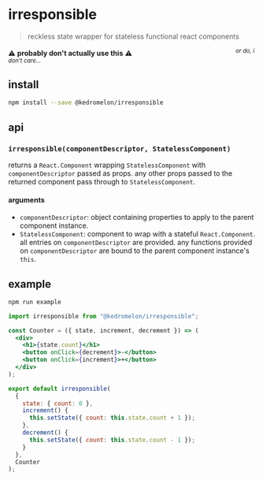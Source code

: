 # irresponsible
> reckless state wrapper for stateless functional react components

⚠️ **probably don't actually use this** ⚠️ <sup>&nbsp;&nbsp;&nbsp;&nbsp;&nbsp;&nbsp;&nbsp;&nbsp;&nbsp;&nbsp;&nbsp;&nbsp;&nbsp;&nbsp;&nbsp;&nbsp;&nbsp;&nbsp;&nbsp;&nbsp;&nbsp;&nbsp;&nbsp;&nbsp;&nbsp;&nbsp;&nbsp;&nbsp;&nbsp;&nbsp;&nbsp;&nbsp;&nbsp;&nbsp;&nbsp;&nbsp;&nbsp;&nbsp;&nbsp;&nbsp;&nbsp;&nbsp;&nbsp;&nbsp;&nbsp;&nbsp;&nbsp;&nbsp;&nbsp;&nbsp;&nbsp;&nbsp;&nbsp;&nbsp;&nbsp;&nbsp;&nbsp;&nbsp;&nbsp;&nbsp;&nbsp;&nbsp;&nbsp;<i>or do, i don't care...</i></sup>

## install
```sh
npm install --save @kedromelon/irresponsible
```

## api

### `irresponsible(componentDescriptor, StatelessComponent)`
returns a `React.Component` wrapping `StatelessComponent` with `componentDescriptor` passed as props. any other props passed to the returned component pass through to `StatelessComponent`.
#### arguments
- `componentDescriptor`: object containing properties to apply to the parent component instance.
- `StatelessComponent`: component to wrap with a stateful `React.Component`. all entries on `componentDescriptor` are provided. any functions provided on `componentDescriptor` are bound to the parent component instance's `this`.

## example
```sh
npm run example
```

```jsx
import irresponsible from "@kedromelon/irresponsible";

const Counter = ({ state, increment, decrement }) => (
  <div>
    <h1>{state.count}</h1>
    <button onClick={decrement}>-</button>
    <button onClick={increment}>+</button>
  </div>
);

export default irresponsible(
  {
    state: { count: 0 },
    increment() {
      this.setState({ count: this.state.count + 1 });
    },
    decrement() {
      this.setState({ count: this.state.count - 1 });
    }
  },
  Counter
);
```


